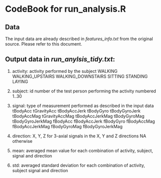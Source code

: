 # CodeBook for run_analysis.R

## Data
The input data are already described in *features_info.txt* from the
original source. Please refer to this document.


## Output data in *run_anylsis_tidy.txt*:

1. activity:
   activity performed by the subject
   	    WALKING
            WALKING_UPSTAIRS
	    WALKING_DOWNSTAIRS
	    SITTING
            STANDING
	    LAYING  

2. subject:
   id number of the test person performing the activity
      	     numbered 1..30
	     
3. signal:
   type of measurement performed as described in the input data
   	     tBodyAcc
	     tGravityAcc
	     tBodyAccJerk
	     tBodyGyro
	     tBodyGyroJerk
	     tBodyAccMag 
	     tGravityAccMag
	     tBodyAccJerkMag
	     tBodyGyroMag
	     tBodyGyroJerkMag
	     fBodyAcc
	     fBodyAccJerk
	     fBodyGyro
	     fBodyAccMag
	     fBodyAccJerkMag
	     fBodyGyroMag
	     fBodyGyroJerkMag

4. direction: 
	     X, Y, Z for 3-axial signals in the X, Y and Z directions
	     NA      otherwise

5. mean:
   averaged mean value for each combination of activity, subject, signal
   and direction

6. std:
   averaged standard deviation for each combination of activity, subject
   signal and direction